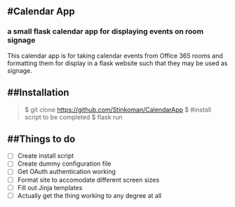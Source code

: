 #Calendar App
-------------
### a small flask calendar app for displaying events on room signage

This calendar app is for taking calendar events from Office 365 rooms
and formatting them for display in a flask website such that they
may be used as signage.

##Installation
--------------
> $ git clone https://github.com/Stinkoman/CalendarApp
> $ \#install script to be completed
> $ flask run 

##Things to do
--------------

- [ ] Create install script
- [ ] Create dummy configuration file
- [ ] Get OAuth authentication working
- [ ] Format site to accomodate different screen sizes
- [ ] Fill out Jinja templates
- [ ] Actually get the thing working to any degree at all 
